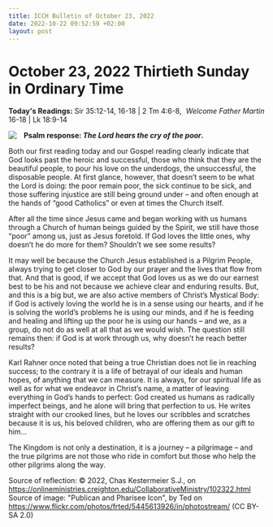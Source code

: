 ```yaml
---
title: ICCH Bulletin of October 23, 2022
date: 2022-10-22 09:52:59 +02:00
layout: post
---
```


# October 23, 2022 Thirtieth Sunday in Ordinary Time 
<span style="float: right"><em>Welcome Father Martin</em></span>
**Today's Readings:** Sir 35:12-14, 16-18 | 2 Tm 4:6-8, 16-18 | Lk 18:9-14


<img style="float: left; margin-right: 1em;" src="https://live.staticflickr.com/5134/5445613926_d2e5910aac_3k.jpg">

 **Psalm response: *The Lord hears the cry of the poor*.**

Both our first reading today and our Gospel reading clearly indicate that God looks past the heroic and successful, those who think that they are the beautiful people, to pour his love on the underdogs, the unsuccessful, the disposable people. At first glance, however, that doesn’t seem to be what the Lord is doing: the poor remain poor, the sick continue to be sick, and those suffering injustice are still being ground under – and often enough at the hands of “good Catholics” or even at times the Church itself.

After all the time since Jesus came and began working with us humans through a Church of human beings guided by the Spirit, we still have those “poor” among us, just as Jesus foretold. If God loves the little ones, why doesn’t he do more for them?  Shouldn’t we see some results?

It may well be because the Church Jesus established is a Pilgrim People, always trying to get closer to God by our prayer and the lives that flow from that. And that is good, if we accept that God loves us as we do our earnest best to be his and not because we achieve clear and enduring results. But, and this is a big but, we are also active members of Christ’s Mystical Body: if God is actively loving the world he is in a sense using our hearts, and if he is solving the world’s problems he is using our minds, and if he is feeding and healing and lifting up the poor he is using our hands – and we, as a group, do not do as well at all that as we would wish. The question still remains then: if God is at work through us, why doesn’t he reach better results?

Karl Rahner once noted that being a true Christian does not lie in reaching success; to the contrary it is a life of betrayal of our ideals and human hopes, of anything that we can measure. It is always, for our spiritual life as well as for what we endeavor in Christ’s name, a matter of leaving everything in God’s hands to perfect: God created us humans as radically imperfect beings, and he alone will bring that perfection to us. He writes straight with our crooked lines, but he loves our scribbles and scratches because it is us, his beloved children, who are offering them as our gift to him...

The Kingdom is not only a destination, it is a journey – a pilgrimage – and the true pilgrims are not those who ride in comfort but those who help the other pilgrims along the way.   

Source of reflection: © 2022, Chas Kestermeier S.J., on https://onlineministries.creighton.edu/CollaborativeMinistry/102322.html
Source of image: "Publican and Pharisee Icon", by Ted on https://www.flickr.com/photos/frted/5445613926/in/photostream/ (CC BY-SA 2.0)




